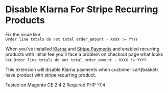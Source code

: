# Disable Klarna For Stripe Recurring Products

Fix the issue like  
`Order line totals do not total order_amount - XXXX != YYYY`

When you've installed [Klarna](https://marketplace.magento.com/klarna-m2-klarna.html) and [Stripe Payments](https://marketplace.magento.com/stripe-stripe-payments.html) and enabled recurring products with initial fee you'll face a problem on checkout page what looks like `Order line totals do not total order_amount - XXXX != YYYY`.

This extension will disable Klarna payments when customer cart(basket) have product with stripe recurring product.

Tested on Magento CE 2.4.2
Required PHP ^7.4
